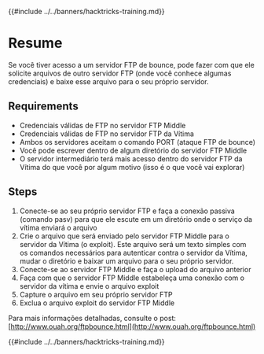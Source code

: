 {{#include ../../banners/hacktricks-training.md}}

# Resume

Se você tiver acesso a um servidor FTP de bounce, pode fazer com que ele solicite arquivos de outro servidor FTP \(onde você conhece algumas credenciais\) e baixe esse arquivo para o seu próprio servidor.

## Requirements

- Credenciais válidas de FTP no servidor FTP Middle
- Credenciais válidas de FTP no servidor FTP da Vítima
- Ambos os servidores aceitam o comando PORT \(ataque FTP de bounce\)
- Você pode escrever dentro de algum diretório do servidor FTP Middle
- O servidor intermediário terá mais acesso dentro do servidor FTP da Vítima do que você por algum motivo \(isso é o que você vai explorar\)

## Steps

1. Conecte-se ao seu próprio servidor FTP e faça a conexão passiva \(comando pasv\) para que ele escute em um diretório onde o serviço da vítima enviará o arquivo
2. Crie o arquivo que será enviado pelo servidor FTP Middle para o servidor da Vítima \(o exploit\). Este arquivo será um texto simples com os comandos necessários para autenticar contra o servidor da Vítima, mudar o diretório e baixar um arquivo para o seu próprio servidor.
3. Conecte-se ao servidor FTP Middle e faça o upload do arquivo anterior
4. Faça com que o servidor FTP Middle estabeleça uma conexão com o servidor da vítima e envie o arquivo exploit
5. Capture o arquivo em seu próprio servidor FTP
6. Exclua o arquivo exploit do servidor FTP Middle

Para mais informações detalhadas, consulte o post: [http://www.ouah.org/ftpbounce.html](http://www.ouah.org/ftpbounce.html)

{{#include ../../banners/hacktricks-training.md}}
